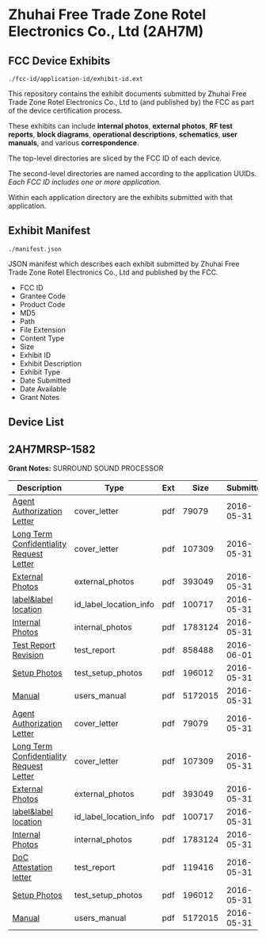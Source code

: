 # Zhuhai Free Trade Zone Rotel Electronics Co., Ltd (2AH7M)
## FCC Device Exhibits

```
./fcc-id/application-id/exhibit-id.ext
```

This repository contains the exhibit documents submitted by Zhuhai Free Trade Zone Rotel Electronics Co., Ltd to (and published by) the FCC as part of the device certification process.

These exhibits can include **internal photos**, **external photos**, **RF test reports**, **block diagrams**, **operational descriptions**, **schematics**, **user manuals**, and various **correspondence**.

The top-level directories are sliced by the FCC ID of each device.

The second-level directories are named according to the application UUIDs. *Each FCC ID includes one or more application.*

Within each application directory are the exhibits submitted with that application. 

## Exhibit Manifest

```
./manifest.json
```

JSON manifest which describes each exhibit submitted by Zhuhai Free Trade Zone Rotel Electronics Co., Ltd and published by the FCC.

- FCC ID
- Grantee Code
- Product Code
- MD5
- Path
- File Extension
- Content Type
- Size
- Exhibit ID
- Exhibit Description
- Exhibit Type
- Date Submitted
- Date Available
- Grant Notes

## Device List
## 2AH7MRSP-1582
**Grant Notes:** SURROUND SOUND PROCESSOR

| Description | Type | Ext | Size | Submitted | Available |
| ----------- | ---- | --- | ---- | --------- | --------- |
| [Agent Authorization Letter](2AH7MRSP-1582/bce36954f58def8bc5d53a25f95d8e5d/3011033.pdf) | cover_letter | pdf | 79079 | 2016-05-31 | 2016-05-31 |
| [Long Term Confidentiality Request Letter](2AH7MRSP-1582/bce36954f58def8bc5d53a25f95d8e5d/3011040.pdf) | cover_letter | pdf | 107309 | 2016-05-31 | 2016-05-31 |
| [External Photos](2AH7MRSP-1582/bce36954f58def8bc5d53a25f95d8e5d/3011037.pdf) | external_photos | pdf | 393049 | 2016-05-31 | 2016-05-31 |
| [label&label location](2AH7MRSP-1582/bce36954f58def8bc5d53a25f95d8e5d/3011039.pdf) | id_label_location_info | pdf | 100717 | 2016-05-31 | 2016-05-31 |
| [Internal Photos](2AH7MRSP-1582/bce36954f58def8bc5d53a25f95d8e5d/3011038.pdf) | internal_photos | pdf | 1783124 | 2016-05-31 | 2016-05-31 |
| [Test Report Revision](2AH7MRSP-1582/bce36954f58def8bc5d53a25f95d8e5d/3012822.pdf) | test_report | pdf | 858488 | 2016-06-01 | 2016-05-31 |
| [Setup Photos](2AH7MRSP-1582/bce36954f58def8bc5d53a25f95d8e5d/3011044.pdf) | test_setup_photos | pdf | 196012 | 2016-05-31 | 2016-05-31 |
| [Manual](2AH7MRSP-1582/bce36954f58def8bc5d53a25f95d8e5d/3011042.pdf) | users_manual | pdf | 5172015 | 2016-05-31 | 2016-05-31 |
| [Agent Authorization Letter](2AH7MRSP-1582/db2f8298776e47ff8a37440a7a1b3793/3011033.pdf) | cover_letter | pdf | 79079 | 2016-05-31 | 2016-05-31 |
| [Long Term Confidentiality Request Letter](2AH7MRSP-1582/db2f8298776e47ff8a37440a7a1b3793/3011040.pdf) | cover_letter | pdf | 107309 | 2016-05-31 | 2016-05-31 |
| [External Photos](2AH7MRSP-1582/db2f8298776e47ff8a37440a7a1b3793/3011037.pdf) | external_photos | pdf | 393049 | 2016-05-31 | 2016-05-31 |
| [label&label location](2AH7MRSP-1582/db2f8298776e47ff8a37440a7a1b3793/3011039.pdf) | id_label_location_info | pdf | 100717 | 2016-05-31 | 2016-05-31 |
| [Internal Photos](2AH7MRSP-1582/db2f8298776e47ff8a37440a7a1b3793/3011038.pdf) | internal_photos | pdf | 1783124 | 2016-05-31 | 2016-05-31 |
| [DoC Attestation letter](2AH7MRSP-1582/db2f8298776e47ff8a37440a7a1b3793/3011055.pdf) | test_report | pdf | 119416 | 2016-05-31 | 2016-05-31 |
| [Setup Photos](2AH7MRSP-1582/db2f8298776e47ff8a37440a7a1b3793/3011044.pdf) | test_setup_photos | pdf | 196012 | 2016-05-31 | 2016-05-31 |
| [Manual](2AH7MRSP-1582/db2f8298776e47ff8a37440a7a1b3793/3011042.pdf) | users_manual | pdf | 5172015 | 2016-05-31 | 2016-05-31 |
